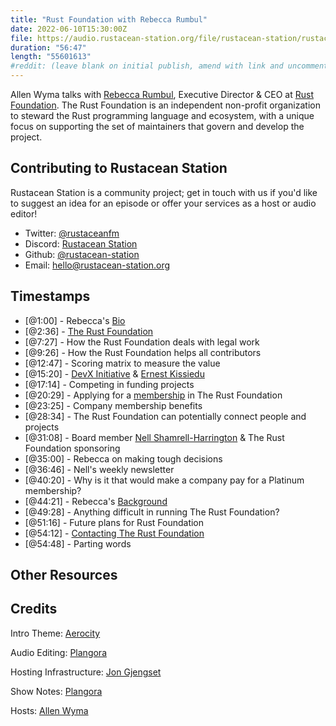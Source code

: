 ```yaml
---
title: "Rust Foundation with Rebecca Rumbul"
date: 2022-06-10T15:30:00Z
file: https://audio.rustacean-station.org/file/rustacean-station/rustacean-station-e073-rebecca-rumbul.mp3
duration: "56:47"
length: "55601613"
#reddit: (leave blank on initial publish, amend with link and uncomment this line after Reddit thread has been posted)
---
```

Allen Wyma talks with [Rebecca Rumbul](https://twitter.com/rebeccarumbul), Executive Director & CEO at [Rust Foundation](https://foundation.rust-lang.org/). The Rust Foundation is an independent non-profit organization to steward the Rust programming language and ecosystem, with a unique focus on supporting the set of maintainers that govern and develop the project.

## Contributing to Rustacean Station

Rustacean Station is a community project; get in touch with us if you'd like to suggest an idea for an episode or offer your services as a host or audio editor!

- Twitter: [@rustaceanfm](https://twitter.com/rustaceanfm)
- Discord: [Rustacean Station](https://discord.gg/cHc3Gyc)
- Github: [@rustacean-station](https://github.com/rustacean-station/)
- Email: [hello@rustacean-station.org](mailto:hello@rustacean-station.org)

## Timestamps 
- [@1:00] - Rebecca's [Bio](https://twitter.com/rebeccarumbul)
- [@2:36] - [The Rust Foundation](https://foundation.rust-lang.org/)
- [@7:27] - How the Rust Foundation deals with legal work
- [@9:26] - How the Rust Foundation helps all contributors
- [@12:47] - Scoring matrix to measure the value
- [@15:20] - [DevX Initiative](https://devxinitiative.org/) & [Ernest Kissiedu](https://github.com/ernestkissiedu)
- [@17:14] - Competing in funding projects
- [@20:29] - Applying for a [membership](https://foundation.rust-lang.org/members/) in The Rust Foundation
- [@23:25] - Company membership benefits
- [@28:34] - The Rust Foundation can potentially connect people and projects
- [@31:08] - Board member [Nell Shamrell-Harrington](https://twitter.com/nellshamrell) & The Rust Foundation sponsoring
- [@35:00] - Rebecca on making tough decisions
- [@36:46] - Nell's weekly newsletter
- [@40:20] - Why is it that would make a company pay for a Platinum membership?
- [@44:21] - Rebecca's [Background](https://www.linkedin.com/in/rebecca-rumbul-96a5441a/)
- [@49:28] - Anything difficult in running The Rust Foundation?
- [@51:16] - Future plans for Rust Foundation
- [@54:12] - [Contacting The Rust Foundation](https://foundation.rust-lang.org/info/contact/)
- [@54:48] - Parting words

## Other Resources

## Credits
Intro Theme: [Aerocity](https://twitter.com/AerocityMusic)

Audio Editing: [Plangora](https://twitter.com/plangora)

Hosting Infrastructure: [Jon Gjengset](https://twitter.com/jonhoo/)

Show Notes: [Plangora](https://twitter.com/plangora)

Hosts: [Allen Wyma](https://twitter.com/allenwyma)
